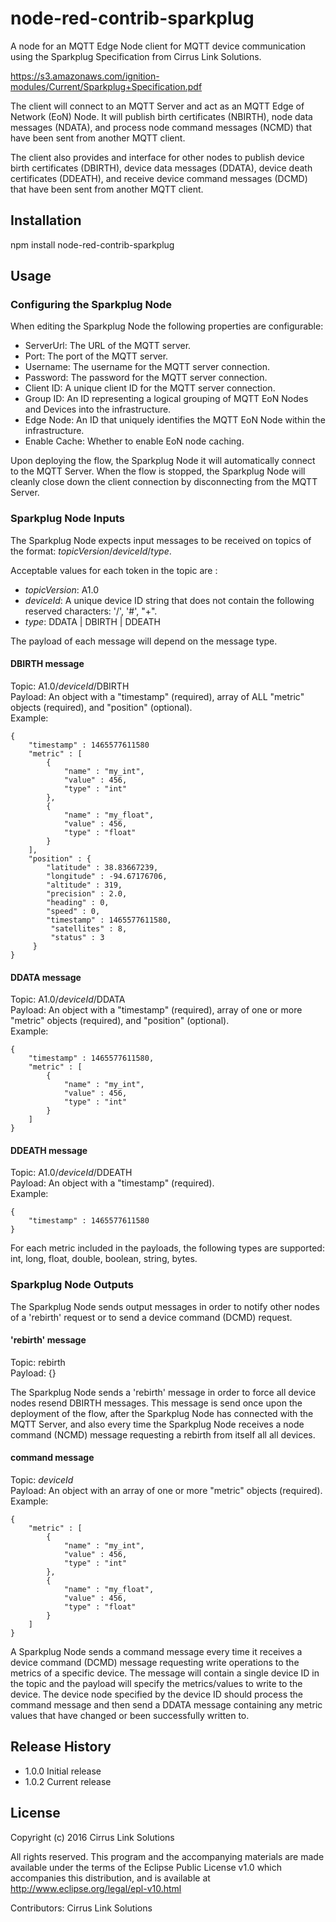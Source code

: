 node-red-contrib-sparkplug
=========

A node for an MQTT Edge Node client for MQTT device communication using the
Sparkplug Specification from Cirrus Link Solutions.  

https://s3.amazonaws.com/ignition-modules/Current/Sparkplug+Specification.pdf

The client will connect to an MQTT Server and act as an MQTT Edge of Network
(EoN) Node.  It will publish birth certificates (NBIRTH), node data messages
(NDATA), and process node command messages (NCMD) that have been sent from
another MQTT client.

The client also provides and interface for other nodes to publish device birth
certificates (DBIRTH), device data messages (DDATA), device death certificates
(DDEATH), and receive device command messages (DCMD) that have been sent from
another MQTT client.

## Installation

  npm install node-red-contrib-sparkplug

## Usage

### Configuring the Sparkplug Node

When editing the Sparkplug Node the following properties are configurable:

* ServerUrl: The URL of the MQTT server.
* Port: The port of the MQTT server.
* Username: The username for the MQTT server connection.
* Password: The password for the MQTT server connection.
* Client ID: A unique client ID for the MQTT server connection.
* Group ID: An ID representing a logical grouping of MQTT EoN Nodes and Devices
  into the infrastructure.
* Edge Node: An ID that uniquely identifies the MQTT EoN Node within the
  infrastructure.
* Enable Cache: Whether to enable EoN node caching.

Upon deploying the flow, the Sparkplug Node it will automatically connect to
the MQTT Server. When the flow is stopped, the Sparkplug Node will cleanly close
down the client connection by disconnecting from the MQTT Server.

### Sparkplug Node Inputs

The Sparkplug Node expects input messages to be received on topics of the
format:  *topicVersion*/*deviceId*/*type*.

Acceptable values for each token in the topic are :

 * *topicVersion*: A1.0
 * *deviceId*: A unique device ID string that does not contain the following
   reserved characters: '/', '#', "+".
 * *type*: DDATA | DBIRTH | DDEATH

The payload of each message will depend on the message type.

#### DBIRTH message

Topic:  A1.0/*deviceId*/DBIRTH  
Payload:  An object with a "timestamp" (required), array of ALL "metric" objects
         (required), and "position" (optional).  
Example:
```
{
    "timestamp" : 1465577611580
    "metric" : [
        {
            "name" : "my_int",
            "value" : 456,
            "type" : "int"
        },
        {
            "name" : "my_float",
            "value" : 456,
            "type" : "float"
        }
    ],
    "position" : {
        "latitude" : 38.83667239,
        "longitude" : -94.67176706,
        "altitude" : 319,
        "precision" : 2.0,
        "heading" : 0,
        "speed" : 0,
        "timestamp" : 1465577611580,
         "satellites" : 8,
         "status" : 3
     }
}
```

#### DDATA message

Topic: A1.0/*deviceId*/DDATA  
Payload: An object with a "timestamp" (required), array of one or more "metric"
         objects (required), and "position" (optional).  
Example:
```
{
    "timestamp" : 1465577611580,
    "metric" : [
        {
            "name" : "my_int",
            "value" : 456,
            "type" : "int"
        }
    ]
}
```

#### DDEATH message

Topic: A1.0/*deviceId*/DDEATH  
Payload: An object with a "timestamp" (required).  
Example:
```
{
    "timestamp" : 1465577611580
}
```

For each metric included in the payloads, the following types are supported:
int, long, float, double, boolean, string, bytes.

### Sparkplug Node Outputs

The Sparkplug Node sends output messages in order to notify other nodes of a
'rebirth' request or to send a device command (DCMD) request.

#### 'rebirth' message

Topic: rebirth  
Payload: {}

The Sparkplug Node sends a 'rebirth' message in order to force all device nodes
resend DBIRTH messages. This message is send once upon the deployment of the
flow, after the Sparkplug Node has connected with the MQTT Server, and also
every time the Sparkplug Node receives a node command (NCMD) message requesting
a rebirth from itself all all devices.

#### command message

Topic: *deviceId*  
Payload: An object with an array of one or more "metric" objects (required).  
Example:
```
{
    "metric" : [
        {
            "name" : "my_int",
            "value" : 456,
            "type" : "int"
        },
        {
            "name" : "my_float",
            "value" : 456,
            "type" : "float"
        }
    ]
}
```

A Sparkplug Node sends a command message every time it receives a device command
(DCMD) message requesting write operations to the metrics of a specific device.
The message will contain a single device ID in the topic and the payload will
specify the metrics/values to write to the device. The device node specified by
the device ID should process the command message and then send a DDATA message
containing any metric values that have changed or been successfully written to.

## Release History

* 1.0.0 Initial release
* 1.0.2 Current release

## License

Copyright (c) 2016 Cirrus Link Solutions

All rights reserved. This program and the accompanying materials
are made available under the terms of the Eclipse Public License v1.0
which accompanies this distribution, and is available at
http://www.eclipse.org/legal/epl-v10.html

Contributors: Cirrus Link Solutions
